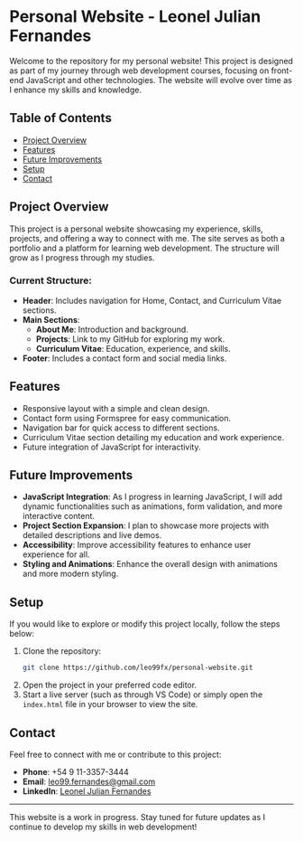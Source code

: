 # Personal Website - Leonel Julian Fernandes

Welcome to the repository for my personal website! This project is designed as part of my journey through web development courses, focusing on front-end JavaScript and other technologies. The website will evolve over time as I enhance my skills and knowledge.

## Table of Contents
- [Project Overview](#project-overview)
- [Features](#features)
- [Future Improvements](#future-improvements)
- [Setup](#setup)
- [Contact](#contact)

## Project Overview
This project is a personal website showcasing my experience, skills, projects, and offering a way to connect with me. The site serves as both a portfolio and a platform for learning web development. The structure will grow as I progress through my studies.

### Current Structure:
- **Header**: Includes navigation for Home, Contact, and Curriculum Vitae sections.
- **Main Sections**:
  - **About Me**: Introduction and background.
  - **Projects**: Link to my GitHub for exploring my work.
  - **Curriculum Vitae**: Education, experience, and skills.
- **Footer**: Includes a contact form and social media links.

## Features
- Responsive layout with a simple and clean design.
- Contact form using Formspree for easy communication.
- Navigation bar for quick access to different sections.
- Curriculum Vitae section detailing my education and work experience.
- Future integration of JavaScript for interactivity.

## Future Improvements
- **JavaScript Integration**: As I progress in learning JavaScript, I will add dynamic functionalities such as animations, form validation, and more interactive content.
- **Project Section Expansion**: I plan to showcase more projects with detailed descriptions and live demos.
- **Accessibility**: Improve accessibility features to enhance user experience for all.
- **Styling and Animations**: Enhance the overall design with animations and more modern styling.

## Setup
If you would like to explore or modify this project locally, follow the steps below:

1. Clone the repository:
    ```bash
    git clone https://github.com/leo99fx/personal-website.git
    ```
2. Open the project in your preferred code editor.
3. Start a live server (such as through VS Code) or simply open the `index.html` file in your browser to view the site.

## Contact
Feel free to connect with me or contribute to this project:

- **Phone**: +54 9 11-3357-3444
- **Email**: [leo99.fernandes@gmail.com](mailto:leo99.fernandes@gmail.com)
- **LinkedIn**: [Leonel Julian Fernandes](https://www.linkedin.com/in/leonel-julian-fernandes)

---

This website is a work in progress. Stay tuned for future updates as I continue to develop my skills in web development!